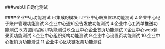 ###webUI自动化测试

####企业中心功能测试 
已集成的模块
1.企业中心薪资管理功能测试
2.企业中心电子账户管理功能测试
3.企业中心通知公告发放功能测试
4.企业中心工资单推送功能测试
5.方圆间官网UI功能测试
6.企业中心企业首页功能测试
7.企业中心web登录页功能测试
8.企业中心组织架构功能测试
9.企业中心设置页功能测试
10.企业中心报销页功能测试
11.企业中心区块链发票功能测试

